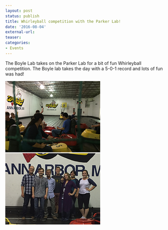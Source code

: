 ```yaml
---
layout: post
status: publish
title: Whirleyball competition with the Parker Lab!
date: '2016-08-04'
external-url:
teaser: 
categories:
- Events
---
```


The Boyle Lab takes on the Parker Lab for a bit of fun Whirleyball competition. The Boyle lab takes the day with a 5-0-1 record and lots of fun was had!

<img src="/assets/news_graphics/2016-08-04-Whirleyball1.JPG">
<img src="/assets/news_graphics/2016-08-04-Whirleyball2.JPG">
